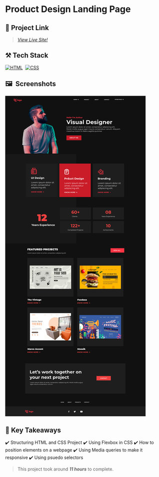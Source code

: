 # Product Design Landing Page

## 🔗 Project Link

>_[View Live Site!](https://product-design-landing-site.netlify.app/ "Product Design Landing Page" )_

## ⚒️ Tech Stack

[![HTML](https://img.shields.io/badge/html5%20-%23E34F26.svg?&style=for-the-badge&logo=html5&logoColor=white)](https://github.com/Steevel)&nbsp;
[![CSS](https://img.shields.io/badge/css3%20-%231572B6.svg?&style=for-the-badge&logo=css3&logoColor=white)](https://github.com/Steevel)&nbsp;

## 🖼️&nbsp;&nbsp;Screenshots

![Screenshots](./images/Product%20Design%20LandingPage.png)

## 📌 Key Takeaways

✔️ Structuring HTML and CSS Project
✔️ Using Flexbox in CSS
✔️ How to position elements on a webpage
✔️ Using Media queries to make it responsive
✔️ Using psuedo selectors

> This project took around _**11 hours**_ to complete.
